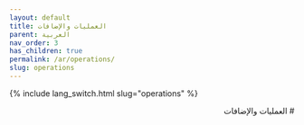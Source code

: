 ```yaml
---
layout: default
title: العمليات والإضافات
parent: العربية
nav_order: 3
has_children: true
permalink: /ar/operations/
slug: operations
---
```


{% include lang_switch.html slug="operations" %}

<div dir="rtl" lang="ar" markdown="1">
# العمليات والإضافات
</div>
